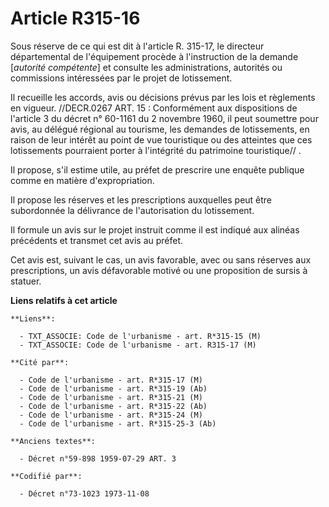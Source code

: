 # Article R315-16

Sous réserve de ce qui est dit à l'article R. 315-17, le directeur départemental de l'équipement procède à l'instruction de
la demande [*autorité compétente*] et consulte les administrations, autorités ou commissions intéressées par le projet de
lotissement.

Il recueille les accords, avis ou décisions prévus par les lois et règlements en vigueur. //DECR.0267 ART. 15 : Conformément
aux dispositions de l'article 3 du décret n° 60-1161 du 2 novembre 1960, il peut soumettre pour avis, au délégué régional au
tourisme, les demandes de lotissements, en raison de leur intérêt au point de vue touristique ou des atteintes que ces
lotissements pourraient porter à l'intégrité du patrimoine touristique// .

Il propose, s'il estime utile, au préfet de prescrire une enquête publique comme en matière d'expropriation.

Il propose les réserves et les prescriptions auxquelles peut être subordonnée la délivrance de l'autorisation du lotissement.

Il formule un avis sur le projet instruit comme il est indiqué aux alinéas précédents et transmet cet avis au préfet.

Cet avis est, suivant le cas, un avis favorable, avec ou sans réserves aux prescriptions, un avis défavorable motivé ou une
proposition de sursis à statuer.

**Liens relatifs à cet article**

	**Liens**:

	  - TXT_ASSOCIE: Code de l'urbanisme - art. R*315-15 (M)
	  - TXT_ASSOCIE: Code de l'urbanisme - art. R315-17 (M)

	**Cité par**:

	  - Code de l'urbanisme - art. R*315-17 (M)
	  - Code de l'urbanisme - art. R*315-19 (Ab)
	  - Code de l'urbanisme - art. R*315-21 (M)
	  - Code de l'urbanisme - art. R*315-22 (Ab)
	  - Code de l'urbanisme - art. R*315-24 (M)
	  - Code de l'urbanisme - art. R*315-25-3 (Ab)

	**Anciens textes**:

	  - Décret n°59-898 1959-07-29 ART. 3

	**Codifié par**:

	  - Décret n°73-1023 1973-11-08
